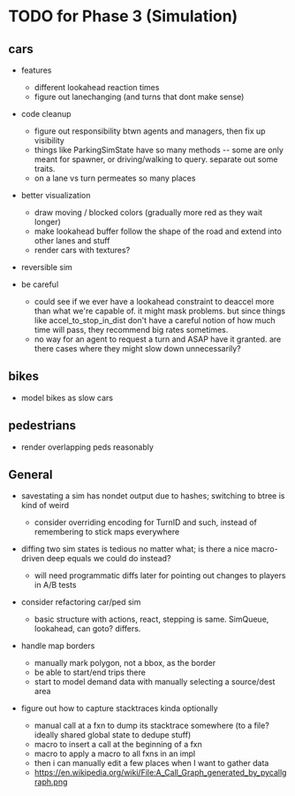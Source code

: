 # TODO for Phase 3 (Simulation)

## cars

- features
	- different lookahead reaction times
	- figure out lanechanging (and turns that dont make sense)

- code cleanup
	- figure out responsibility btwn agents and managers, then fix up visibility
	- things like ParkingSimState have so many methods -- some are only
	  meant for spawner, or driving/walking to query. separate out some
          traits.
	- on a lane vs turn permeates so many places

- better visualization
	- draw moving / blocked colors (gradually more red as they wait longer)
	- make lookahead buffer follow the shape of the road and extend into other lanes and stuff
	- render cars with textures?

- reversible sim

- be careful
	- could see if we ever have a lookahead constraint to deaccel more than
	  what we're capable of. it might mask problems. but since things like
          accel_to_stop_in_dist don't have a careful notion of how much time will pass,
          they recommend big rates sometimes.
	- no way for an agent to request a turn and ASAP have it granted. are there cases where they might slow down unnecessarily?

## bikes

- model bikes as slow cars

## pedestrians

- render overlapping peds reasonably

## General

- savestating a sim has nondet output due to hashes; switching to btree is kind of weird
	- consider overriding encoding for TurnID and such, instead of remembering to stick maps everywhere
- diffing two sim states is tedious no matter what; is there a nice macro-driven deep equals we could do instead?
	- will need programmatic diffs later for pointing out changes to players in A/B tests
- consider refactoring car/ped sim
	- basic structure with actions, react, stepping is same. SimQueue, lookahead, can goto? differs.

- handle map borders
	- manually mark polygon, not a bbox, as the border
	- be able to start/end trips there
	- start to model demand data with manually selecting a source/dest area

- figure out how to capture stacktraces kinda optionally
	- manual call at a fxn to dump its stacktrace somewhere (to a file? ideally shared global state to dedupe stuff)
	- macro to insert a call at the beginning of a fxn
	- macro to apply a macro to all fxns in an impl
	- then i can manually edit a few places when I want to gather data
	- https://en.wikipedia.org/wiki/File:A_Call_Graph_generated_by_pycallgraph.png

